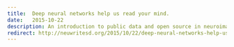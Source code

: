 ```yaml
---
title:  Deep neural networks help us read your mind.
date:   2015-10-22
description: An introduction to public data and open source in neuroimaging.
redirect: http://neuwritesd.org/2015/10/22/deep-neural-networks-help-us-read-your-mind/
---
```

